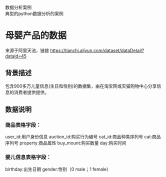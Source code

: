 数据分析案例  
典型的python数据分析的案例
# 母婴产品的数据  
来源于阿里天池，链接 https://tianchi.aliyun.com/dataset/dataDetail?dataId=45
## 背景描述
包含900多万儿童信息(生日和性别)的数据集，由在淘宝网或天猫购物中心分享信息的消费者提供提供。
## 数据说明
### 商品表格字段：
user_id:用户身份信息
auction_id:购买行为编号
cat_id:商品种类序列号
cat:商品序列号
property:商品属性
buy_mount:购买数量
day:购买时间
### 婴儿信息表格字段：
birthday:出生日期
gender:性别（0 male；1 female）
